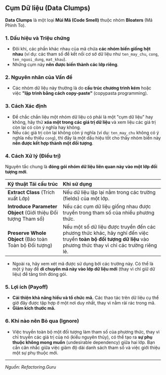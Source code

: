 ## Cụm Dữ liệu (Data Clumps)

**Data Clumps** là một loại **Mùi Mã (Code Smell)** thuộc nhóm **Bloaters** (Mã Phình To).

### 1. Dấu hiệu và Triệu chứng

* Đôi khi, các phần khác nhau của mã chứa **các nhóm biến giống hệt nhau** (ví dụ: các tham số để kết nối cơ sở dữ liệu như `ten_may_chu`, `cong`, `ten_nguoi_dung`, `mat_khau`).
* Những cụm này **nên được biến thành các lớp riêng**.

### 2. Nguyên nhân của Vấn đề

* Các nhóm dữ liệu này thường là do **cấu trúc chương trình kém** hoặc việc **"lập trình bằng cách copy-paste"** (copypasta programming).

### 3. Cách Xác định

* Để chắc chắn liệu một nhóm dữ liệu có phải là một "cụm dữ liệu" hay không, hãy thử **xóa một trong các giá trị dữ liệu** và xem liệu các giá trị còn lại có còn ý nghĩa hay không.
* Nếu các giá trị còn lại không còn ý nghĩa (ví dụ: `ten_may_chu` không có ý nghĩa nếu thiếu `cong`), thì đây là một dấu hiệu tốt cho thấy nhóm biến này **nên được kết hợp thành một đối tượng**.

### 4. Cách Xử lý (Điều trị)

Nguyên tắc chung là **đóng gói nhóm dữ liệu liên quan này vào một lớp đối tượng mới**.

| Kỹ thuật Tái cấu trúc | Khi sử dụng |
| :--- | :--- |
| **Extract Class** (Trích xuất Lớp) | Nếu dữ liệu lặp lại nằm trong các trường (fields) của một lớp. |
| **Introduce Parameter Object** (Giới thiệu Đối tượng Tham số) | Nếu các cụm dữ liệu giống nhau được truyền trong tham số của nhiều phương thức. |
| **Preserve Whole Object** (Bảo toàn Toàn bộ Đối tượng) | Nếu một số dữ liệu được truyền đến các phương thức khác, hãy nghĩ đến việc truyền **toàn bộ đối tượng dữ liệu** vào phương thức thay vì chỉ các trường riêng lẻ. |

* Ngoài ra, hãy xem xét mã được sử dụng bởi các trường này. Có thể là một ý hay để **di chuyển mã này vào lớp dữ liệu mới** (thay vì chỉ giữ dữ liệu) để tăng tính đóng gói.

### 5. Lợi ích (Payoff)

* **Cải thiện khả năng hiểu và tổ chức mã.** Các thao tác trên dữ liệu cụ thể giờ đây được tập hợp ở một nơi duy nhất, thay vì nằm rải rác trong mã.
* **Giảm kích thước mã.**

### 6. Khi nào nên Bỏ qua (Ignore)

* Việc truyền toàn bộ một đối tượng làm tham số của phương thức, thay vì chỉ truyền các giá trị của nó (kiểu nguyên thủy), có thể tạo ra **sự phụ thuộc không mong muốn** (undesirable dependency) giữa hai lớp. Bạn cần cân nhắc giữa việc giảm độ dài danh sách tham số và việc giới thiệu một sự phụ thuộc mới.

---
*Nguồn: Refactoring.Guru*